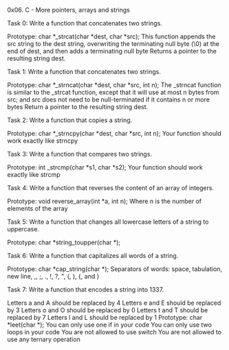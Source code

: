 0x06. C - More pointers, arrays and strings

Task 0: Write a function that concatenates two strings.

Prototype: char *_strcat(char *dest, char *src);
This function appends the src string to the dest string, overwriting the terminating null byte (\0) at the end of dest, and then adds a terminating null byte
Returns a pointer to the resulting string dest.

Task 1: Write a function that concatenates two strings.

Prototype: char *_strncat(char *dest, char *src, int n);
The _strncat function is similar to the _strcat function, except that
it will use at most n bytes from src; and
src does not need to be null-terminated if it contains n or more bytes
Return a pointer to the resulting string dest.

Task 2: Write a function that copies a string.

Prototype: char *_strncpy(char *dest, char *src, int n);
Your function should work exactly like strncpy

Task 3: Write a function that compares two strings.

Prototype: int _strcmp(char *s1, char *s2);
Your function should work exactly like strcmp

Task 4: Write a function that reverses the content of an array of integers.

Prototype: void reverse_array(int *a, int n);
Where n is the number of elements of the array

Task 5: Write a function that changes all lowercase letters of a string to uppercase.

Prototype: char *string_toupper(char *);

Task 6: Write a function that capitalizes all words of a string.

Prototype: char *cap_string(char *);
Separators of words: space, tabulation, new line, ,, ;, ., !, ?, ", (, ), {, and }

Task 7: Write a function that encodes a string into 1337.

Letters a and A should be replaced by 4
Letters e and E should be replaced by 3
Letters o and O should be replaced by 0
Letters t and T should be replaced by 7
Letters l and L should be replaced by 1
Prototype: char *leet(char *);
You can only use one if in your code
You can only use two loops in your code
You are not allowed to use switch
You are not allowed to use any ternary operation


